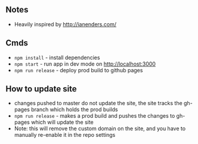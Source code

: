 ## Notes

- Heavily inspired by http://ianenders.com/

## Cmds

- `npm install` - install dependencies
- `npm start` - run app in dev mode on [http://localhost:3000](http://localhost:3000)
- `npm run release` - deploy prod build to github pages

## How to update site
- changes pushed to master do not update the site, the site tracks the gh-pages branch which holds the prod builds
- `npm run release` - makes a prod build and pushes the changes to gh-pages which will update the site
- Note: this will remove the custom domain on the site, and you have to manually re-enable it in the repo settings
